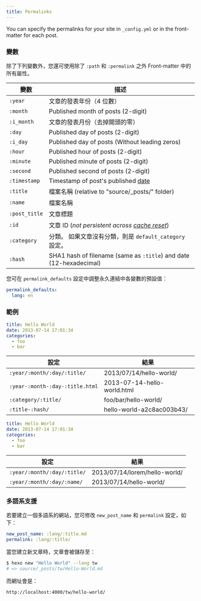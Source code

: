 ```yaml
---
title: Permalinks
---
```


You can specify the permalinks for your site in `_config.yml` or in the front-matter for each post.

### 變數

除了下列變數外，您還可使用除了 `:path` 和 `:permalink` 之外 Front-matter 中的所有屬性。

| 變數            | 描述                                                                                 |
| ------------- | ---------------------------------------------------------------------------------- |
| `:year`       | 文章的發表年份（4 位數）                                                                      |
| `:month`      | Published month of posts (2-digit)                                                 |
| `:i_month`    | 文章的發表月份（去掉開頭的零）                                                                    |
| `:day`        | Published day of posts (2-digit)                                                   |
| `:i_day`      | Published day of posts (Without leading zeros)                                     |
| `:hour`       | Published hour of posts (2-digit)                                                  |
| `:minute`     | Published minute of posts (2-digit)                                                |
| `:second`     | Published second of posts (2-digit)                                                |
| `:timestamp`  | Timestamp of post's published [date](./front-matter#Settings-Their-Default-Values) |
| `:title`      | 檔案名稱 (relative to "source/\_posts/" folder)                                      |
| `:name`       | 檔案名稱                                                                               |
| `:post_title` | 文章標題                                                                               |
| `:id`         | 文章 ID (_not persistent across [cache reset](/zh-tw/docs/commands#clean)_)          |
| `:category`   | 分類。 如果文章沒有分類，則是 `default_category` 設定。                                             |
| `:hash`       | SHA1 hash of filename (same as `:title`) and date (12-hexadecimal)                 |

您可在 `permalink_defaults` 設定中調整永久連結中各變數的預設值：

```yaml
permalink_defaults:
  lang: en
```

### 範例

```yaml source/_posts/hello-world.md
title: Hello World
date: 2013-07-14 17:01:34
categories:
  - foo
  - bar
```

| 設定                              | 結果                          |
| ------------------------------- | --------------------------- |
| `:year/:month/:day/:title/`     | 2013/07/14/hello-world/     |
| `:year-:month-:day-:title.html` | 2013-07-14-hello-world.html |
| `:category/:title/`             | foo/bar/hello-world/        |
| `:title-:hash/`                 | hello-world-a2c8ac003b43/   |

```yaml source/_posts/lorem/hello-world.md
title: Hello World
date: 2013-07-14 17:01:34
categories:
  - foo
  - bar
```

| 設定                          | 結果                            |
| --------------------------- | ----------------------------- |
| `:year/:month/:day/:title/` | 2013/07/14/lorem/hello-world/ |
| `:year/:month/:day/:name/`  | 2013/07/14/hello-world/       |

### 多語系支援

若要建立一個多語系的網站，您可修改 `new_post_name` 和 `permalink` 設定，如下：

```yaml
new_post_name: :lang/:title.md
permalink: :lang/:title/
```

當您建立新文章時，文章會被儲存至：

```bash
$ hexo new "Hello World" --lang tw
# => source/_posts/tw/Hello-World.md
```

而網址會是：

```plain
http://localhost:4000/tw/hello-world/
```
